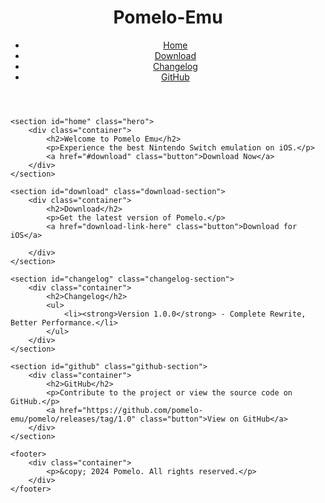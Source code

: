 
<html lang="en">
<head>
    <meta charset="UTF-8">
    <meta name="viewport" content="width=device-width, initial-scale=1.0">
    <title>Pomelo-Emu</title>
    <link rel="stylesheet" href="styles.css">
</head>
<body>
    <header>
        <div class="container">
            <h1>Pomelo-Emu</h1>
            <nav>
                <ul>
                    <li><a href="#home">Home</a></li>
                    <li><a href="#download">Download</a></li>
                    <li><a href="#changelog">Changelog</a></li>
                    <li><a href="#github">GitHub</a></li>
                </ul>
            </nav>
        </div>
    </header>

    <section id="home" class="hero">
        <div class="container">
            <h2>Welcome to Pomelo Emu</h2>
            <p>Experience the best Nintendo Switch emulation on iOS.</p>
            <a href="#download" class="button">Download Now</a>
        </div>
    </section>

    <section id="download" class="download-section">
        <div class="container">
            <h2>Download</h2>
            <p>Get the latest version of Pomelo.</p>
            <a href="download-link-here" class="button">Download for iOS</a>
           
        </div>
    </section>

    <section id="changelog" class="changelog-section">
        <div class="container">
            <h2>Changelog</h2>
            <ul>
                <li><strong>Version 1.0.0</strong> - Complete Rewrite, Better Performance.</li>
            </ul>
        </div>
    </section>

    <section id="github" class="github-section">
        <div class="container">
            <h2>GitHub</h2>
            <p>Contribute to the project or view the source code on GitHub.</p>
            <a href="https://github.com/pomelo-emu/pomelo/releases/tag/1.0" class="button">View on GitHub</a>
        </div>
    </section>

    <footer>
        <div class="container">
            <p>&copy; 2024 Pomelo. All rights reserved.</p>
        </div>
    </footer>
</body>
</html>
